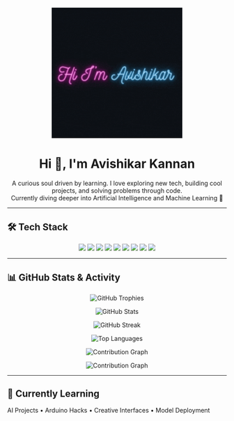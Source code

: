 <p align="center">
  <img src="assets/welcome.gif" width="300" alt="Animated Banner">
</p>

<h1 align="center">Hi 👋, I'm Avishikar Kannan</h1>

<p align="center">
  A curious soul driven by learning. I love exploring new tech, building cool projects, and solving problems through code.<br>
  Currently diving deeper into Artificial Intelligence and Machine Learning 🤖
</p>

---

## 🛠️ Tech Stack

<p align="center">
  <img src="https://img.shields.io/badge/Arduino-00979D?style=for-the-badge&logo=arduino&logoColor=white"/>
  <img src="https://img.shields.io/badge/Alexa-00CAFF?style=for-the-badge&logo=amazon-alexa&logoColor=white"/>
  <img src="https://img.shields.io/badge/Canva-00C4CC?style=for-the-badge&logo=canva&logoColor=white"/>
  <img src="https://img.shields.io/badge/HTML5-E34F26?style=for-the-badge&logo=html5&logoColor=white"/>
  <img src="https://img.shields.io/badge/CSS3-1572B6?style=for-the-badge&logo=css3&logoColor=white"/>
  <img src="https://img.shields.io/badge/JavaScript-F7DF1E?style=for-the-badge&logo=javascript&logoColor=black"/>
  <img src="https://img.shields.io/badge/Python-3776AB?style=for-the-badge&logo=python&logoColor=white"/>
  <img src="https://img.shields.io/badge/TensorFlow-FF6F00?style=for-the-badge&logo=tensorflow&logoColor=white"/>
  <img src="https://img.shields.io/badge/OpenCV-5C3EE8?style=for-the-badge&logo=opencv&logoColor=white"/>
</p>

---

## 📊 GitHub Stats & Activity

<p align="center">
  <img src="https://github-profile-trophy.vercel.app/?username=AvishikarKannan&theme=onedark&no-bg=true&no-frame=true&row=1&column=6" alt="GitHub Trophies" />
</p>

<p align="center">
  <img src="https://github-readme-stats.vercel.app/api?username=AvishikarKannan&show_icons=true&theme=tokyonight&include_all_commits=true" alt="GitHub Stats" />
</p>

<p align="center">
  <img src="https://github-readme-streak-stats.herokuapp.com?user=AvishikarKannan&theme=tokyonight" alt="GitHub Streak" />
</p>

<p align="center">
  <img src="https://github-readme-stats.vercel.app/api/top-langs/?username=AvishikarKannan&layout=compact&theme=tokyonight" alt="Top Languages" />
</p>

<p align="center">
  <img src="https://github-readme-activity-graph.cyclic.app/graph?username=AvishikarKannan&theme=react-dark&area=true&hide_border=true" alt="Contribution Graph"/>
</p>


<p align="center">
  <img src="https://github-readme-activity-graph.cyclic.app/graph?username=AvishikarKannan&theme=react-dark&area=true&hide_border=true" alt="Contribution Graph"/>
</p>

---

## 🧠 Currently Learning
AI Projects • Arduino Hacks • Creative Interfaces • Model Deployment
